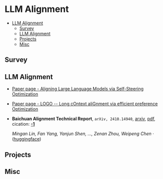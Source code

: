 # LLM Alignment

- [LLM Alignment](#llm-alignment)
  - [Survey](#survey)
  - [LLM Alignment](#llm-alignment-1)
  - [Projects](#projects)
  - [Misc](#misc)


## Survey


## LLM Alignment

- [Paper page - Aligning Large Language Models via Self-Steering Optimization](https://huggingface.co/papers/2410.17131)
- [Paper page - LOGO -- Long cOntext aliGnment via efficient preference Optimization](https://huggingface.co/papers/2410.18533)
- **Baichuan Alignment Technical Report**, `arXiv, 2410.14940`, [arxiv](http://arxiv.org/abs/2410.14940v1), [pdf](http://arxiv.org/pdf/2410.14940v1.pdf), cication: [**-1**](None)

	 *Mingan Lin, Fan Yang, Yanjun Shen, ..., Zenan Zhou, Weipeng Chen* · ([huggingface](https://huggingface.co/PKU-Baichuan-MLSystemLab/Llama3-PBM-Nova-70B))

## Projects


## Misc
